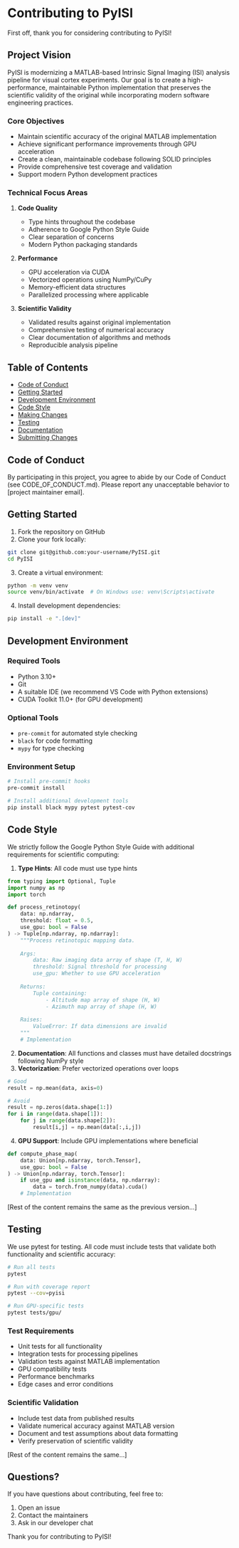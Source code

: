 # Contributing to PyISI

First off, thank you for considering contributing to PyISI! 

## Project Vision

PyISI is modernizing a MATLAB-based Intrinsic Signal Imaging (ISI) analysis pipeline for visual cortex experiments. Our goal is to create a high-performance, maintainable Python implementation that preserves the scientific validity of the original while incorporating modern software engineering practices.

### Core Objectives
- Maintain scientific accuracy of the original MATLAB implementation
- Achieve significant performance improvements through GPU acceleration
- Create a clean, maintainable codebase following SOLID principles
- Provide comprehensive test coverage and validation
- Support modern Python development practices

### Technical Focus Areas
1. **Code Quality**
   - Type hints throughout the codebase
   - Adherence to Google Python Style Guide
   - Clear separation of concerns
   - Modern Python packaging standards

2. **Performance**
   - GPU acceleration via CUDA
   - Vectorized operations using NumPy/CuPy
   - Memory-efficient data structures
   - Parallelized processing where applicable

3. **Scientific Validity**
   - Validated results against original implementation
   - Comprehensive testing of numerical accuracy
   - Clear documentation of algorithms and methods
   - Reproducible analysis pipeline

## Table of Contents
- [Code of Conduct](#code-of-conduct)
- [Getting Started](#getting-started)
- [Development Environment](#development-environment)
- [Code Style](#code-style)
- [Making Changes](#making-changes)
- [Testing](#testing)
- [Documentation](#documentation)
- [Submitting Changes](#submitting-changes)

## Code of Conduct

By participating in this project, you agree to abide by our Code of Conduct (see CODE_OF_CONDUCT.md). Please report any unacceptable behavior to [project maintainer email].

## Getting Started

1. Fork the repository on GitHub
2. Clone your fork locally:
```bash
git clone git@github.com:your-username/PyISI.git
cd PyISI
```
3. Create a virtual environment:
```bash
python -m venv venv
source venv/bin/activate  # On Windows use: venv\Scripts\activate
```
4. Install development dependencies:
```bash
pip install -e ".[dev]"
```

## Development Environment

### Required Tools
- Python 3.10+
- Git
- A suitable IDE (we recommend VS Code with Python extensions)
- CUDA Toolkit 11.0+ (for GPU development)

### Optional Tools
- `pre-commit` for automated style checking
- `black` for code formatting
- `mypy` for type checking

### Environment Setup
```bash
# Install pre-commit hooks
pre-commit install

# Install additional development tools
pip install black mypy pytest pytest-cov
```

## Code Style

We strictly follow the Google Python Style Guide with additional requirements for scientific computing:

1. **Type Hints**: All code must use type hints
```python
from typing import Optional, Tuple
import numpy as np
import torch

def process_retinotopy(
    data: np.ndarray,
    threshold: float = 0.5,
    use_gpu: bool = False
) -> Tuple[np.ndarray, np.ndarray]:
    """Process retinotopic mapping data.
    
    Args:
        data: Raw imaging data array of shape (T, H, W)
        threshold: Signal threshold for processing
        use_gpu: Whether to use GPU acceleration
        
    Returns:
        Tuple containing:
            - Altitude map array of shape (H, W)
            - Azimuth map array of shape (H, W)
            
    Raises:
        ValueError: If data dimensions are invalid
    """
    # Implementation
```

2. **Documentation**: All functions and classes must have detailed docstrings following NumPy style
3. **Vectorization**: Prefer vectorized operations over loops
```python
# Good
result = np.mean(data, axis=0)

# Avoid
result = np.zeros(data.shape[1:])
for i in range(data.shape[1]):
    for j in range(data.shape[2]):
        result[i,j] = np.mean(data[:,i,j])
```

4. **GPU Support**: Include GPU implementations where beneficial
```python
def compute_phase_map(
    data: Union[np.ndarray, torch.Tensor],
    use_gpu: bool = False
) -> Union[np.ndarray, torch.Tensor]:
    if use_gpu and isinstance(data, np.ndarray):
        data = torch.from_numpy(data).cuda()
    # Implementation
```

[Rest of the content remains the same as the previous version...]

## Testing

We use pytest for testing. All code must include tests that validate both functionality and scientific accuracy:

```bash
# Run all tests
pytest

# Run with coverage report
pytest --cov=pyisi

# Run GPU-specific tests
pytest tests/gpu/
```

### Test Requirements
- Unit tests for all functionality
- Integration tests for processing pipelines
- Validation tests against MATLAB implementation
- GPU compatibility tests
- Performance benchmarks
- Edge cases and error conditions

### Scientific Validation
- Include test data from published results
- Validate numerical accuracy against MATLAB version
- Document and test assumptions about data formatting
- Verify preservation of scientific validity

[Rest of the content remains the same...]

## Questions?

If you have questions about contributing, feel free to:
1. Open an issue
2. Contact the maintainers
3. Ask in our developer chat

Thank you for contributing to PyISI!
